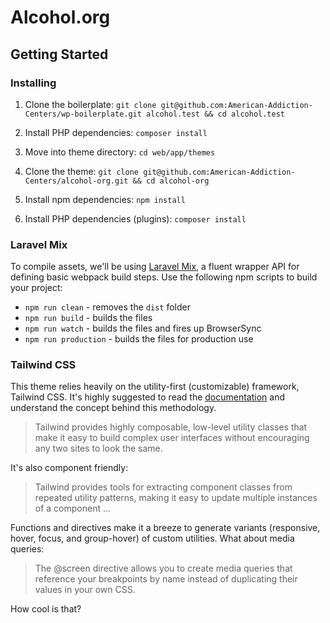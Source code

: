 # Alcohol.org

## Getting Started

### Installing
1. Clone the boilerplate:
`git clone git@github.com:American-Addiction-Centers/wp-boilerplate.git alcohol.test && cd alcohol.test`

1. Install PHP dependencies:
`composer install`

1. Move into theme directory:
`cd web/app/themes`

1. Clone the theme:
`git clone git@github.com:American-Addiction-Centers/alcohol-org.git && cd alcohol-org`

1. Install npm dependencies:
`npm install`

1. Install PHP dependencies (plugins):
`composer install`

### Laravel Mix
To compile assets, we'll be using [Laravel Mix](https://github.com/JeffreyWay/laravel-mix/tree/master/docs), a fluent wrapper API for defining basic webpack build steps. Use the following npm scripts to build your project:

- `npm run clean` - removes the `dist` folder
- `npm run build` - builds the files
- `npm run watch` - builds the files and fires up BrowserSync
- `npm run production` - builds the files for production use

### Tailwind CSS
This theme relies heavily on the utility-first (customizable) framework, Tailwind CSS. It's highly suggested to read the [documentation](https://tailwindcss.com/docs/what-is-tailwind) and understand the concept behind this methodology.

> Tailwind provides highly composable, low-level utility classes that make it easy to build complex user interfaces without encouraging any two sites to look the same.

It's also component friendly:

> Tailwind provides tools for extracting component classes from repeated utility patterns, making it easy to update multiple instances of a component ...

Functions and directives make it a breeze to generate variants (responsive, hover, focus, and group-hover) of custom utilities. What about media queries:

> The @screen directive allows you to create media queries that reference your breakpoints by name instead of duplicating their values in your own CSS.

How cool is that?